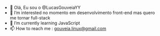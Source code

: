 - 👋 Olá, Eu sou o @LucasGouveiaYY
- 👀 I’m interested no momento em desenvolvimento front-end mas quero me tornar full-stack
- 🌱 I’m currently learning  JavaScript
- 📫 How to reach me : gouveia.linux@gmail.com

<!---
LucasGouveiaYY/LucasGouveiaYY is a ✨ special ✨ repository because its `README.md` (this file) appears on your GitHub profile.
You can click the Preview link to take a look at your changes.
--->
